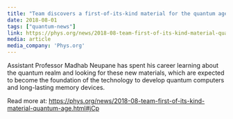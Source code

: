 ```yaml
---
title: "Team discovers a first-of-its-kind material for the quantum age"
date: 2018-08-01
tags: ["quantum-news"]
link: https://phys.org/news/2018-08-team-first-of-its-kind-material-quantum-age.html
media: article
media_company: 'Phys.org'
---
```


Assistant Professor Madhab Neupane has spent his career learning about the quantum realm and looking for these new materials, which are expected to become the foundation of the technology to develop quantum computers and long-lasting memory devices.

Read more at: https://phys.org/news/2018-08-team-first-of-its-kind-material-quantum-age.html#jCp